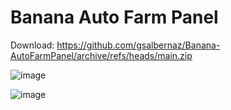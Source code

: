 # Banana Auto Farm Panel

Download: https://github.com/gsalbernaz/Banana-AutoFarmPanel/archive/refs/heads/main.zip



![image](https://github.com/gsalbernaz/portfolio-gabrielalbernaz/assets/134719168/b6648a8a-c677-43c5-ad4e-bbf48245b5b9)
 
![image](https://github.com/gsalbernaz/portfolio-gabrielalbernaz/assets/134719168/efa43784-4627-4eb6-98ad-353589f54791)
  
   
 
   
  
